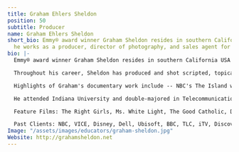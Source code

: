```yaml
---
title: Graham Ehlers Sheldon
position: 50
subtitle: Producer
name: Graham Ehlers Sheldon
short_bio: Emmy® award winner Graham Sheldon resides in southern California USA where
  he works as a producer, director of photography, and sales agent for indie films.
bio: |-
  Emmy® award winner Graham Sheldon resides in southern California USA where he works as a producer, director of photography, and sales agent for indie films.

  Throughout his career, Sheldon has produced and shot scripted, topical, and historical documentary projects in over two dozen countries and across the United States--including Alaska and the Hawaiian Islands.

  Highlights of Graham's documentary work include -- NBC's The Island with Bear Grylls, Sinking Nation, Echoes from Chernobyl, Cuba: An Island Apart, Inheritance (PBS), The Agency: Inside the CIA, and his Emmy® award winning expose on migration: Crossing Borders.

  He attended Indiana University and double-majored in Telecommunications and Theatre. A member of ICG Local 600, the Producers Guild of America and ACS, Graham is also a writer for the filmmaking website Cinema5d, a licensed FAA drone pilot, a Rosco Ambassador, and a Sigma Cine Pro.

  Feature Films: The Right Girls, Ms. White Light, The Good Catholic, Dry Blood, American Hasi, Analog Love, Back to Lyla

  Past Clients: NBC, VICE, Disney, Dell, Ubisoft, BBC, TLC, iTV, Discovery, PepsiCo, PBS, Nestle, Legendary Digital Networks, Shed Media, Acxiom, back2back Productions, Electronic Arts, Honey Bee, WildBear Entertainment, Nerdist, Warner Brothers Interactive Entertainment, Pigasus Pictures, Reelz, Original Productions, PainlessTV, OWN, Envy Gaming.
Image: "/assets/images/educators/graham-sheldon.jpg"
Website: http://grahamsheldon.net
---
```


